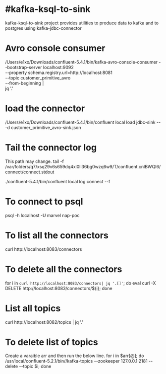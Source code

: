#kafka-ksql-to-sink
==============================================================================

kafka-ksql-to-sink project provides utilities to produce data to kafka and to postgres using
kafka-jdbc-connector


Avro console consumer
=====================
/Users/e1xx/Downloads/confluent-5.4.1/bin/kafka-avro-console-consumer --bootstrap-server localhost:9092 \
                                --property schema.registry.url=http://localhost:8081 \
                                --topic customer_primitive_avro \
                                --from-beginning | \
                                jq '.'

load the connector
==================
/Users/e1xx/Downloads/confluent-5.4.1/bin/confluent local load jdbc-sink -- -d customer_primitive_avro-sink.json

Tail the connector log
======================
This path may change.
tail -f /var/folders/q7/xsq29v6s659dq4xl0ll36bg0wzq6w9/T/confluent.cnlBWQI6/connect/connect.stdout

./confluent-5.4.1/bin/confluent local log connect --f

To connect to psql
====================
psql -h localhost -U marvel nap-poc

To list all the connectors
==========================
curl http://localhost:8083/connectors

To delete all the connectors
============================
for i in `curl http://localhost:8083/connectors| jq '.[]'`; do eval curl -X DELETE http://localhost:8083/connectors/${i}; done

List all topics
===============
curl http://localhost:8082/topics | jq '.'

To delete list of topics
=========================
Create a varaible arr and then run the below line.
for i in $arr[@]; do  /usr/local/confluent-5.2.1/bin//kafka-topics --zookeeper 127.0.0.1:2181 --delete --topic $i; done